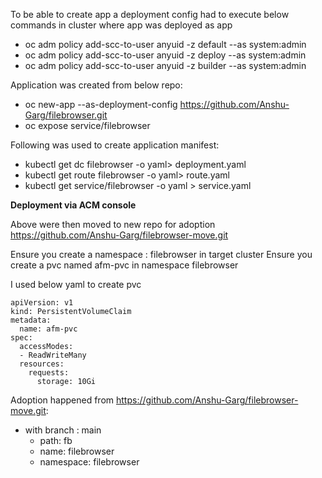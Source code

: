 To be able to create app a deployment config had to execute below commands in cluster where app was deployed as app
- oc adm policy add-scc-to-user anyuid -z default  --as system:admin
- oc adm policy add-scc-to-user anyuid -z deploy  --as system:admin
- oc adm policy add-scc-to-user anyuid -z  builder  --as system:admin

Application was created from below repo:
- oc new-app --as-deployment-config https://github.com/Anshu-Garg/filebrowser.git
- oc expose service/filebrowser

Following was used to create application manifest:
- kubectl get dc filebrowser -o yaml> deployment.yaml
- kubectl get route filebrowser -o yaml> route.yaml
- kubectl get service/filebrowser -o yaml > service.yaml

**Deployment via ACM console**

Above were then moved to new repo for adoption https://github.com/Anshu-Garg/filebrowser-move.git

Ensure you create a namespace : filebrowser in target cluster
Ensure you create a pvc named afm-pvc in namespace filebrowser

I used below yaml to create pvc

```
apiVersion: v1
kind: PersistentVolumeClaim
metadata:
  name: afm-pvc
spec:
  accessModes:
  - ReadWriteMany
  resources:
    requests:
      storage: 10Gi
```

Adoption happened from  https://github.com/Anshu-Garg/filebrowser-move.git:

- with branch : main
     - path: fb
     - name: filebrowser
     - namespace: filebrowser
